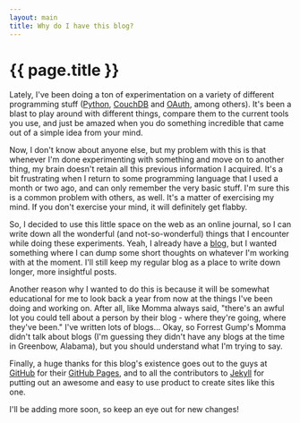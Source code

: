 ```yaml
---
layout: main
title: Why do I have this blog?
---
```

# {{ page.title }}

Lately, I've been doing a ton of experimentation on a variety of different programming stuff ([Python](http://www.python.org/), [CouchDB](http://couchdb.apache.org/) and [OAuth](http://oauth.net/), among others). It's been a blast to play around with different things, compare them to the current tools you use, and just be amazed when you do something incredible that came out of a simple idea from your mind.

Now, I don't know about anyone else, but my problem with this is that whenever I'm done experimenting with something and move on to another thing, my brain doesn't retain all this previous information I acquired. It's a bit frustrating when I return to some programming language that I used a month or two ago, and can only remember the very basic stuff. I'm sure this is a common problem with others, as well. It's a matter of exercising my mind. If you don't exercise your mind, it will definitely get flabby.

So, I decided to use this little space on the web as an online journal, so I can write down all the wonderful (and not-so-wonderful) things that I encounter while doing these experiments. Yeah, I already have a [blog](http://www.dennmart.com/), but I wanted something where I can dump some short thoughts on whatever I'm working with at the moment. I'll still keep my regular blog as a place to write down longer, more insightful posts.

Another reason why I wanted to do this is because it will be somewhat educational for me to look back a year from now at the things I've been doing and working on. After all, like Momma always said, "there's an awful lot you could tell about a person by their blog - where they're going, where they've been." I've written lots of blogs... Okay, so Forrest Gump's Momma didn't talk about blogs (I'm guessing they didn't have any blogs at the time in Greenbow, Alabama), but you should understand what I'm trying to say.

Finally, a huge thanks for this blog's existence goes out to the guys at [GitHub](http://github.com/) for their [GitHub Pages](http://pages.github.com), and to all the contributors to [Jekyll](http://jekyllrb.com/) for putting out an awesome and easy to use product to create sites like this one.

I'll be adding more soon, so keep an eye out for new changes!
